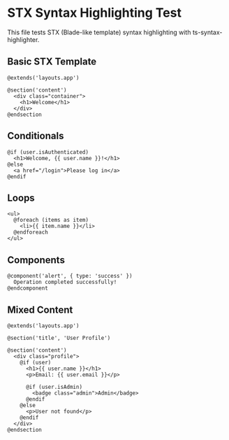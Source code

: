 # STX Syntax Highlighting Test

This file tests STX (Blade-like template) syntax highlighting with ts-syntax-highlighter.

## Basic STX Template

```stx
@extends('layouts.app')

@section('content')
  <div class="container">
    <h1>Welcome</h1>
  </div>
@endsection
```

## Conditionals

```stx
@if (user.isAuthenticated)
  <h1>Welcome, {{ user.name }}!</h1>
@else
  <a href="/login">Please log in</a>
@endif
```

## Loops

```stx
<ul>
  @foreach (items as item)
    <li>{{ item.name }}</li>
  @endforeach
</ul>
```

## Components

```stx
@component('alert', { type: 'success' })
  Operation completed successfully!
@endcomponent
```

## Mixed Content

```stx
@extends('layouts.app')

@section('title', 'User Profile')

@section('content')
  <div class="profile">
    @if (user)
      <h1>{{ user.name }}</h1>
      <p>Email: {{ user.email }}</p>

      @if (user.isAdmin)
        <badge class="admin">Admin</badge>
      @endif
    @else
      <p>User not found</p>
    @endif
  </div>
@endsection
```
